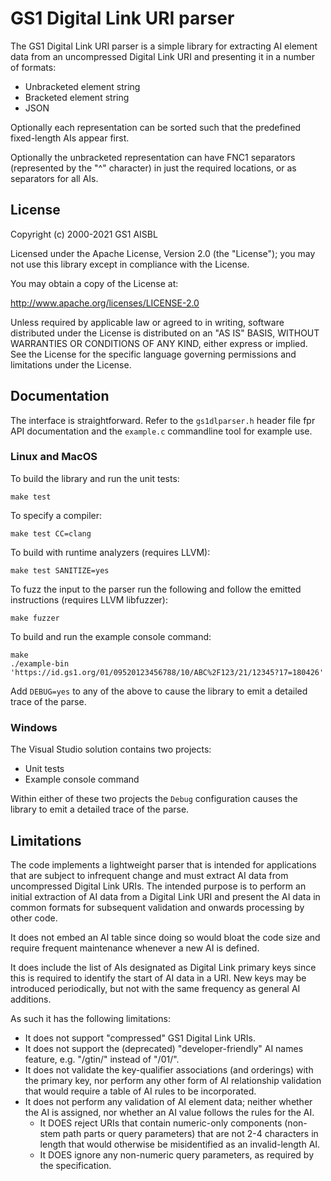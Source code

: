 GS1 Digital Link URI parser
===========================

The GS1 Digital Link URI parser is a simple library for extracting AI element
data from an uncompressed Digital Link URI and presenting it in a number of
formats:

  * Unbracketed element string
  * Bracketed element string
  * JSON

Optionally each representation can be sorted such that the predefined fixed-length AIs appear first.

Optionally the unbracketed representation can have FNC1 separators (represented
by the "^" character) in just the required locations, or as separators for all
AIs.


License
-------

Copyright (c) 2000-2021 GS1 AISBL

Licensed under the Apache License, Version 2.0 (the "License"); you may not use
this library except in compliance with the License.

You may obtain a copy of the License at:

<http://www.apache.org/licenses/LICENSE-2.0>

Unless required by applicable law or agreed to in writing, software distributed
under the License is distributed on an "AS IS" BASIS, WITHOUT WARRANTIES OR
CONDITIONS OF ANY KIND, either express or implied. See the License for the
specific language governing permissions and limitations under the License.


Documentation
-------------

The interface is straightforward. Refer to the `gs1dlparser.h` header file fpr API documentation and
the `example.c` commandline tool for example use.


### Linux and MacOS

To build the library and run the unit tests:

    make test

To specify a compiler:

    make test CC=clang

To build with runtime analyzers (requires LLVM):

    make test SANITIZE=yes

To fuzz the input to the parser run the following and follow the emitted instructions (requires LLVM libfuzzer):

    make fuzzer

To build and run the example console command:

    make
    ./example-bin 'https://id.gs1.org/01/09520123456788/10/ABC%2F123/21/12345?17=180426'
 
Add `DEBUG=yes` to any of the above to cause the library to emit a detailed trace
of the parse.


### Windows

The Visual Studio solution contains two projects:

  * Unit tests
  * Example console command

Within either of these two projects the `Debug` configuration causes the
library to emit a detailed trace of the parse.


Limitations
-----------

The code implements a lightweight parser that is intended for applications that are subject to infrequent change and must extract AI data from uncompressed Digital Link URIs. The intended purpose is to perform an initial extraction of AI data from a Digital Link URI and present the AI data in common formats for subsequent validation and onwards processing by other code.

It does not embed an AI table since doing so would bloat the code size and require frequent maintenance whenever a new AI is defined.

It does include the list of AIs designated as Digital Link primary keys since this is required to identify the start of AI data in a URI. New keys may be introduced periodically, but not with the same frequency as general AI additions.

As such it has the following limitations:

  * It does not support "compressed" GS1 Digital Link URIs.
  * It does not support the (deprecated) "developer-friendly" AI names feature, e.g. "/gtin/" instead of "/01/".
  * It does not validate the key-qualifier associations (and orderings) with the primary key, nor perform any other form of AI relationship validation that would require a table of AI rules to be incorporated.
  * It does not perform any validation of AI element data; neither whether the AI is assigned, nor whether an AI value follows the rules for the AI.
    * It DOES reject URIs that contain numeric-only components (non-stem path parts or query parameters) that are not 2-4 characters in length that would otherwise be misidentified as an invalid-length AI.
    * It DOES ignore any non-numeric query parameters, as required by the specification.
